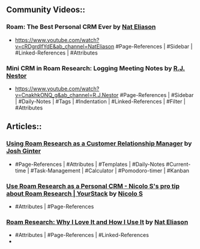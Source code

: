 ## Community Videos::
### Roam: The Best Personal CRM Ever by [Nat Eliason](Nat%20Eliason.md)
- <https://www.youtube.com/watch?v=cRDgrdlfYdE&ab_channel=NatEliason>
#Page-References | #Sidebar | #Linked-References | #Attributes
### Mini CRM in Roam Research: Logging Meeting Notes by [R.J. Nestor](R.J.%20Nestor.md)
- <https://www.youtube.com/watch?v=CnakhkONQ_g&ab_channel=R.J.Nestor>
#Page-References | #Sidebar | #Daily-Notes | #Tags | #Indentation | #Linked-References | #Filter | #Attributes 
## Articles::
### [Using Roam Research as a Customer Relationship Manager](https://thesweetsetup.com/using-roam-research-as-a-customer-relationship-manager/) by [Josh Ginter](Josh%20Ginter.md)
- #Page-References | #Attributes | #Templates | #Daily-Notes #Current-time | #Task-Management | #Calculator | #Pomodoro-timer | #Kanban 
### [Use Roam Research as a Personal CRM - Nicolo S's pro tip about Roam Research | YourStack](https://yourstack.com/pro-tips/340-use-roam-research-as-a-personal-crm) by [Nicolo S](Nicolo%20S.md)
- #Attributes | #Page-References
### [Roam Research: Why I Love It and How I Use It](https://www.nateliason.com/blog/roam#crm) by [Nat Eliason](Nat%20Eliason.md)
- #Attributes | #Page-References | #Linked-References
- 